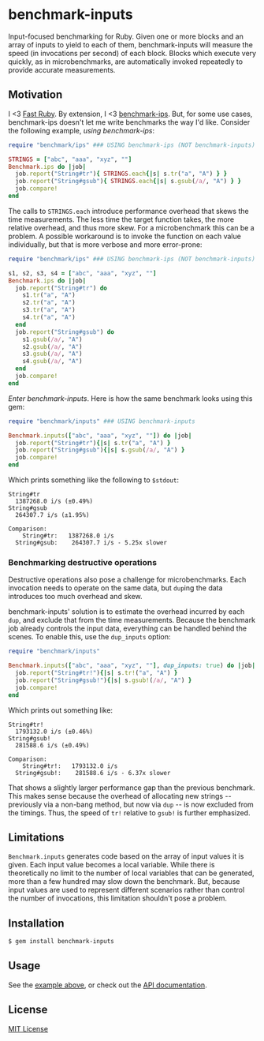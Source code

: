 # benchmark-inputs

Input-focused benchmarking for Ruby.  Given one or more blocks and an
array of inputs to yield to each of them, benchmark-inputs will measure
the speed (in invocations per second) of each block.  Blocks which
execute very quickly, as in microbenchmarks, are automatically invoked
repeatedly to provide accurate measurements.


## Motivation

I <3 [Fast Ruby][fast-ruby].  By extension, I <3 [benchmark-ips].  But,
for some use cases, benchmark-ips doesn't let me write benchmarks the
way I'd like.  Consider the following example, *using benchmark-ips*:

```ruby
require "benchmark/ips" ### USING benchmark-ips (NOT benchmark-inputs)

STRINGS = ["abc", "aaa", "xyz", ""]
Benchmark.ips do |job|
  job.report("String#tr"){ STRINGS.each{|s| s.tr("a", "A") } }
  job.report("String#gsub"){ STRINGS.each{|s| s.gsub(/a/, "A") } }
  job.compare!
end
```

The calls to `STRINGS.each` introduce performance overhead that skews
the time measurements.  The less time the target function takes, the
more relative overhead, and thus more skew.  For a microbenchmark this
can be a problem.  A possible workaround is to invoke the function on
each value individually, but that is more verbose and more error-prone:

```ruby
require "benchmark/ips" ### USING benchmark-ips (NOT benchmark-inputs)

s1, s2, s3, s4 = ["abc", "aaa", "xyz", ""]
Benchmark.ips do |job|
  job.report("String#tr") do
    s1.tr("a", "A")
    s2.tr("a", "A")
    s3.tr("a", "A")
    s4.tr("a", "A")
  end
  job.report("String#gsub") do
    s1.gsub(/a/, "A")
    s2.gsub(/a/, "A")
    s3.gsub(/a/, "A")
    s4.gsub(/a/, "A")
  end
  job.compare!
end
```

*Enter benchmark-inputs*.  Here is how the same benchmark looks using
this gem: <a name="example1"></a>

```ruby
require "benchmark/inputs" ### USING benchmark-inputs

Benchmark.inputs(["abc", "aaa", "xyz", ""]) do |job|
  job.report("String#tr"){|s| s.tr("a", "A") }
  job.report("String#gsub"){|s| s.gsub(/a/, "A") }
  job.compare!
end
```

Which prints something like the following to `$stdout`:

```
String#tr
  1387268.0 i/s (±0.49%)
String#gsub
  264307.7 i/s (±1.95%)

Comparison:
    String#tr:   1387268.0 i/s
  String#gsub:    264307.7 i/s - 5.25x slower
```


### Benchmarking destructive operations

Destructive operations also pose a challenge for microbenchmarks.  Each
invocation needs to operate on the same data, but `dup`ing the data
introduces too much overhead and skew.

benchmark-inputs' solution is to estimate the overhead incurred by each
`dup`, and exclude that from the time measurements.  Because the
benchmark job already controls the input data, everything can be handled
behind the scenes.  To enable this, use the `dup_inputs` option:

```ruby
require "benchmark/inputs"

Benchmark.inputs(["abc", "aaa", "xyz", ""], dup_inputs: true) do |job|
  job.report("String#tr!"){|s| s.tr!("a", "A") }
  job.report("String#gsub!"){|s| s.gsub!(/a/, "A") }
  job.compare!
end
```

Which prints out something like:

```
String#tr!
  1793132.0 i/s (±0.46%)
String#gsub!
  281588.6 i/s (±0.49%)

Comparison:
    String#tr!:   1793132.0 i/s
  String#gsub!:    281588.6 i/s - 6.37x slower
```

That shows a slightly larger performance gap than the previous
benchmark.  This makes sense because the overhead of allocating new
strings -- previously via a non-bang method, but now via `dup` -- is now
excluded from the timings.  Thus, the speed of `tr!` relative to `gsub!`
is further emphasized.


## Limitations

`Benchmark.inputs` generates code based on the array of input values it
is given.  Each input value becomes a local variable.  While there is
theoretically no limit to the number of local variables that can be
generated, more than a few hundred may slow down the benchmark.  But,
because input values are used to represent different scenarios rather
than control the number of invocations, this limitation shouldn't pose a
problem.


## Installation

```bash
$ gem install benchmark-inputs
```


## Usage

See the [example above](#example1), or check out the
[API documentation](http://www.rubydoc.info/gems/benchmark-inputs).


## License

[MIT License](http://opensource.org/licenses/MIT)




[fast-ruby]: https://github.com/JuanitoFatas/fast-ruby
[benchmark-ips]: https://rubygems.org/gems/benchmark-ips

